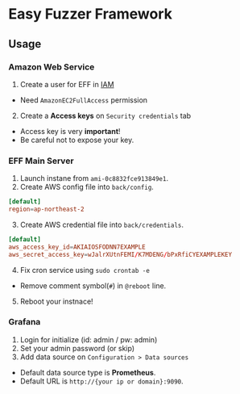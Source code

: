 # Easy Fuzzer Framework

## Usage

### Amazon Web Service

1. Create a user for EFF in [IAM](https://us-east-1.console.aws.amazon.com/iamv2/home?region=ap-northeast-2#/users)
  - Need `AmazonEC2FullAccess` permission
2. Create a **Access keys** on `Security credentials` tab
  - Access key is very **important**!
  - Be careful not to expose your key.

### EFF Main Server

1. Launch instane from `ami-0c8832fce913849e1`.
2. Create AWS config file into `back/config`.
```toml
[default]
region=ap-northeast-2
```
3. Create AWS credential file into `back/credentials`.
```toml
[default]
aws_access_key_id=AKIAIOSFODNN7EXAMPLE
aws_secret_access_key=wJalrXUtnFEMI/K7MDENG/bPxRfiCYEXAMPLEKEY
```
4. Fix cron service using `sudo crontab -e`
  - Remove comment symbol(`#`) in `@reboot` line.
5. Reboot your instnace!

### Grafana

1. Login for initialize (id: admin / pw: admin)
2. Set your admin password (or skip)
3. Add data source on `Configuration > Data sources`
  - Default data source type is **Prometheus**.
  - Default URL is `http://{your ip or domain}:9090`.

